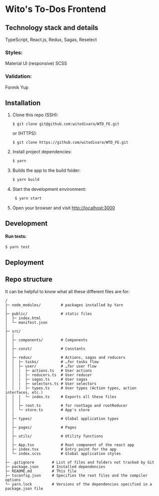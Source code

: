 # Wito's To-Dos Frontend

## Technology stack and details

TypeScript, React.js, Redux, Sagas, Reselect

### Styles:
Material UI (responsive)
SCSS

### Validation:
Formik
Yup

## Installation
1. Clone this repo (SSH):
    ```
    $ git clone git@github.com:witodivaro/WTD_FE.git
    ```
    or (HTTPS):
    ```
    $ git clone https://github.com/witodivaro/WTD_FE.git
    ```

2. Install project dependencies:
    ```bash
    $ yarn
    ```

3. Builds the app to the build folder:
    ```bash
    $ yarn build
    ```

4. Start the development environment:
   ``` bash
    $ yarn start
    ```

5. Open your browser and visit <http://localhost:3000>

## Development

#### Run tests:
```bash
$ yarn test
```

## Deployment

## Repo structure
It can be helpful to know what all these different files are for:

```
/
├─ node_modules/         # packages installed by Yarn
│
├─ public/               # static files
│  ├─ index.html
│  └─ manifest.json
│
├─ src/
│  │
│  ├─ components/        # Components  
│  │
│  ├─ const/             # Constants
│  │
│  ├─ redux/             # Actions, sagas and reducers
│  │  ├─ tasks/          # …for tasks flow
│  │  ├─ user/           # …for user flow
│  │  |  ├─ actions.ts   # User actions
│  │  |  ├─ reducers.ts  # User reducer
│  │  |  ├─ sagas.ts     # User sagas 
│  │  |  ├─ selectors.ts # User selectors 
│  │  |  ├─ types.ts     # User types (Action types, action interfaces, etc.)
│  │  |  └─ index.ts     # Exports all these files
│  │  │
│  │  ├─ root.ts         # for rootSaga and rootReducer 
│  │  └─ store.ts        # App's store
│  |
│  ├─ types/             # Global application types
│  |
│  ├─ pages/             # Pages
│  |
│  ├─ utils/             # Utility functions
│  │
│  ├─ App.tsx            # Root component of the react app
│  ├─ index.tsx          # Entry point for the app
│  └─ index.scss         # Global application styles
│
├─ .gitignore        # List of files and folders not tracked by Git
├─ package.json      # Installed dependencies
├─ README.md         # This file
├─ tsconfig.json     # Specifies the root files and the compiler options
└─ yarn.lock         # Versions of the dependencies specified in a package.json file
```
